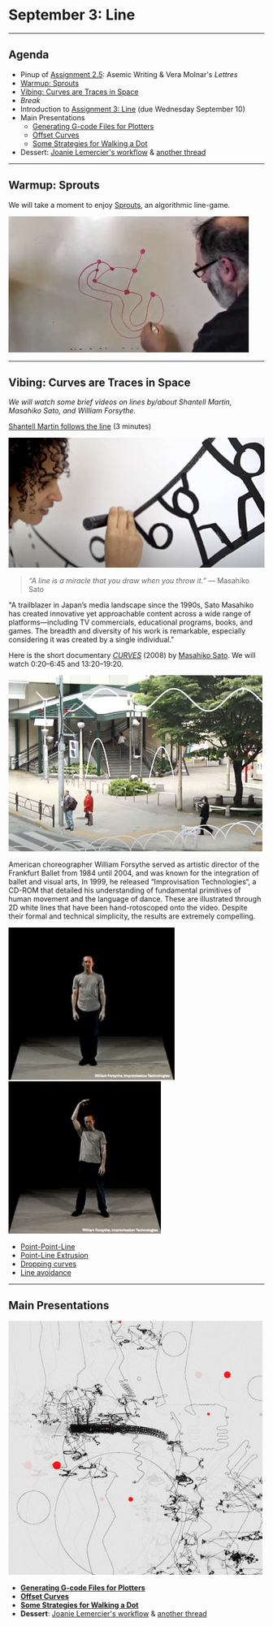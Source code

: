 # September 3: Line

---

## Agenda

* Pinup of [Assignment 2.5](../../../assignments/2025/02_getting_started/README.md#25-re-coding-and-plotting-molnars-lettres): Asemic Writing & Vera Molnar's *Lettres*
* [Warmup: Sprouts](#warmup-sprouts)
* [Vibing: Curves are Traces in Space](#vibing-curves-are-traces-in-space)
* *Break*
* Introduction to [Assignment 3: Line](../../../assignments/2025/03_line/README.md) (due Wednesday September 10) 
* Main Presentations
	* [Generating G-code Files for Plotters](../../../lectures/topics/gcode/README.md)
	* [Offset Curves](../../../lectures/topics/offset_curves/README.md)
	* [Some Strategies for Walking a Dot](../../../lectures/topics/walking_a_dot/README.md)
* Dessert: [Joanie Lemercier's workflow](https://twitter.com/JoanieLemercier/status/1391443586206535682) & [another thread](https://x.com/JoanieLemercier/status/996180699357958144)

---

## Warmup: Sprouts

We will take a moment to enjoy [Sprouts](https://www.youtube.com/watch?v=ZQY4v5GItes), an algorithmic line-game. 

[![sprouts.jpg](img/sprouts.jpg)](https://www.youtube.com/watch?v=ZQY4v5GItes)


--- 

## Vibing: Curves are Traces in Space

*We will watch some brief videos on lines by/about Shantell Martin, Masahiko Sato, and William Forsythe.*

[Shantell Martin follows the line](https://www.youtube.com/watch?v=7ywYnk0-xUY) (3 minutes)

[![shantell_martin_drawing.jpg](img/shantell_martin_drawing.jpg)](https://www.youtube.com/watch?v=7ywYnk0-xUY)


> *“A line is a miracle that you draw when you throw it.”* — Masahiko Sato

"A trailblazer in Japan’s media landscape since the 1990s, Sato Masahiko has created innovative yet approachable content across a wide range of platforms―including TV commercials, educational programs, books, and games. The breadth and diversity of his work is remarkable, especially considering it was created by a single individual."
 
Here is the short documentary [*CURVES*](https://www.youtube.com/watch?v=Be3R5YEKFN0&t=20s) (2008) by [Masahiko Sato](https://yokohama.art.museum/eng/exhibition/202506_satomasahiko/). We will watch 0:20–6:45 and 13:20–19:20.

[![sato_curves.jpg](img/sato_curves.jpg)](https://www.youtube.com/watch?v=Be3R5YEKFN0&t=20s)

American choreographer William Forsythe served as artistic director of the Frankfurt Ballet from 1984 until 2004, and was known for the integration of ballet and visual arts, In 1999, he released “Improvisation Technologies“, a CD-ROM that detailed his understanding of fundamental primitives of human movement and the language of dance. These are illustrated through 2D white lines that have been hand-rotoscoped onto the video. Despite their formal and technical simplicity, the results are extremely compelling.

[<img src="img/william_forsythe_improvisation_technologies_anim.gif" height="300">](https://www.youtube.com/watch?v=6X29OjcBHG8)
[<img src="img/william_forsythe_improvisation_technologies2_anim.gif" height="300">](https://www.youtube.com/watch?v=_zt95yXWLX4)

* [Point-Point-Line](https://www.youtube.com/watch?v=6X29OjcBHG8)
* [Point-Line Extrusion](https://www.youtube.com/watch?v=e_7ixi32lCo)
* [Dropping curves](https://www.youtube.com/watch?v=_zt95yXWLX4)
* [Line avoidance](https://www.youtube.com/watch?v=cqGyFiEXXIQ)

---

## Main Presentations

<img src="../../../assignments/2025/03_line/img/cherniak_recursive.jpg" width="500">

* [**Generating G-code Files for Plotters**](../../../lectures/topics/gcode/README.md)
* [**Offset Curves**](../../../lectures/topics/offset_curves/README.md)
* [**Some Strategies for Walking a Dot**](../../../lectures/topics/walking_a_dot/README.md)
* **Dessert**: [Joanie Lemercier's workflow](https://twitter.com/JoanieLemercier/status/1391443586206535682) & [another thread](https://x.com/JoanieLemercier/status/996180699357958144)
